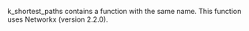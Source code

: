 k_shortest_paths contains a function with the same name. This function uses Networkx (version 2.2.0).
